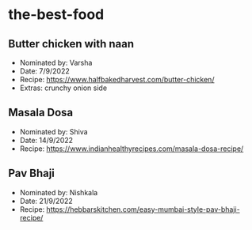 # the-best-food

## Butter chicken with naan

- Nominated by: Varsha
- Date: 7/9/2022
- Recipe: https://www.halfbakedharvest.com/butter-chicken/
- Extras: crunchy onion side

## Masala Dosa

- Nominated by: Shiva
- Date: 14/9/2022
- Recipe: https://www.indianhealthyrecipes.com/masala-dosa-recipe/

## Pav Bhaji

- Nominated by: Nishkala
- Date: 21/9/2022
- Recipe: https://hebbarskitchen.com/easy-mumbai-style-pav-bhaji-recipe/
